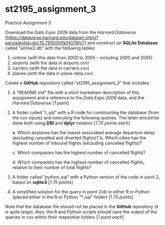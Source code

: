 # st2195_assignment_3
Practice Assignment 3

Download the _Data Expo 2009_ data from the _Harvard Dataverse_ [https://dataverse.harvard.edu/dataset.xhtml?persistentId=doi:10.7910/DVN/HG7NV7] and construct an **SQLite Database** called “airline2.db” with the following tables:
1. ontime (with the data from 2000 to 2005 – including 2000 and 2005)
2. airports (with the data in airports.csv)
3. carriers (with the data in carriers.csv)
4. planes (with the data in plane-data.csv)

Create a **GitHub** repository called “st2195_assignment_3” that includes:

1. A "README.md" file with a short markdown description of this assignment and a reference to the _Data Expo 2009_ data, and the _Harvard Dataverse_ [_1 point_]

2. A folder called “r_sql” with a R code for constructing the database (from the csv inputs) and executing the following queries. The latter should be done both using **DBI** and **dplyr** notation [_1.75 points each_]
  
   a. Which airplanes has the lowest associated average departure delay (excluding cancelled and diverted flights)?
   b. Which cities has the highest number of inbound flights (excluding cancelled flights)?

   c. Which companies has the highest number of cancelled flights?

   d. Which companies has the highest number of cancelled flights, relative to their number of total flights?

4. A folder called “python_sql” with a Python version of the code in point 2, based on **sqlite3** [_1.75 points_]

5. A simplified solution for the query in point 2(d) in either R or Python (placed either in the R or Python “*_sql” folder) [_1.75 points_]

Note that the database file should not be placed in the **GitHub** repository (it is quite large). Also, the R and Python scripts should save the output of the queries in csv within their respective folders [_1 point each_]

